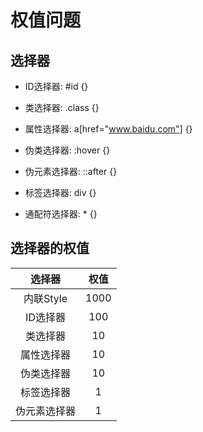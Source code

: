 # 权值问题

## 选择器

- ID选择器: #id {}

- 类选择器: .class {}

- 属性选择器: a[href="www.baidu.com"] {}

- 伪类选择器: :hover {}

- 伪元素选择器: ::after {}

- 标签选择器: div {}

- 通配符选择器: * {}

## 选择器的权值

|    选择器    | 权值 |
| :----------: | :--: |
|  内联Style   | 1000 |
|   ID选择器   | 100  |
|   类选择器   |  10  |
|  属性选择器  |  10  |
|  伪类选择器  |  10  |
|  标签选择器  |  1   |
| 伪元素选择器 |  1   |
